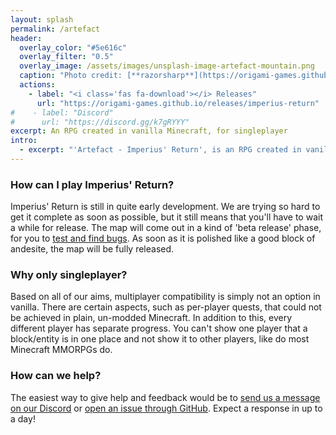```yaml
---
layout: splash
permalink: /artefact
header:
  overlay_color: "#5e616c"
  overlay_filter: "0.5"
  overlay_image: /assets/images/unsplash-image-artefact-mountain.png
  caption: "Photo credit: [**razorsharp**](https://origami-games.github.io/team#razorsharp)"
  actions:
    - label: "<i class='fas fa-download'></i> Releases"
      url: "https://origami-games.github.io/releases/imperius-return"
#    - label: "Discord"
#      url: "https://discord.gg/k7gRYYY"
excerpt: An RPG created in vanilla Minecraft, for singleplayer
intro:
  - excerpt: "'Artefact - Imperius' Return', is an RPG created in vanilla Minecraft, for singleplayer. It takes place in a vibrant fantasy world with both sandbox and story gameplay. The map is not realistic or gritty, it’s fun for the sake of fun. The combat will make you feel like a badass and the story is full of interest not typically found in large-scale fantasy."
---
```


### How can I play Imperius' Return?
Imperius' Return is still in quite early development. We are trying so hard to get it complete as soon as possible, but it still means that you'll have to wait a while for release. The map will come out in a kind of 'beta release' phase, for you to [test and find bugs](https://github.com/origami-games/imperius-return/issues). As soon as it is polished like a good block of andesite, the map will be fully released.

### Why only singleplayer?
Based on all of our aims, multiplayer compatibility is simply not an option in vanilla. There are certain aspects, such as per-player quests, that could not be achieved in plain, un-modded Minecraft. In addition to this, every different player has separate progress. You can't show one player that a block/entity is in one place and not show it to other players, like do most Minecraft MMORPGs do.

### How can we help?
The easiest way to give help and feedback would be to [send us a message on our Discord](https://discord.gg/k7gRYYY) or [open an issue through GitHub](https://github.com/origami-games/imperius-return/issues/new/choose). Expect a response in up to a day!
